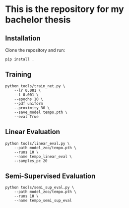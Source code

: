 # This is the repository for my bachelor thesis

## Installation
Clone the repository and run:
    
    pip install .

## Training
    python tools/train_net.py \
        --lr 0.001 \
        --l 0.001 \
        --epochs 10 \
        --pdf uniform
        --proximity 30 \
        --save_model tempo.pth \
        --eval True

## Linear Evaluation
    python tools/linear_eval.py \
        --path model_zoo/tempo.pth \
        --runs 10 \
        --name tempo_linear_eval \
        --samples_pc 20

## Semi-Supervised Evaluation
    python tools/semi_sup_eval.py \
        --path model_zoo/tempo.pth \
        --runs 10 \
        --name tempo_semi_sup_eval